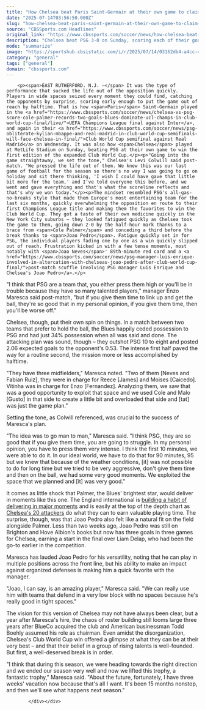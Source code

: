 ```yaml
---
title: "How Chelsea beat Paris Saint-Germain at their own game to claim Club World Cup glory"
date: "2025-07-14T03:56:50.000Z"
slug: "how-chelsea-beat-paris-saint-germain-at-their-own-game-to-claim-club-world-cup-glory"
source: "CBSSports.com Headlines"
original_link: "https://www.cbssports.com/soccer/news/how-chelsea-beat-paris-saint-germain-at-their-own-game-to-claim-club-world-cup-glory/"
description: "Chelsea beat PSG 3-0 on Sunday, scoring each of their goals in the first half"
mode: "summarize"
image: "https://sportshub.cbsistatic.com/i/r/2025/07/14/03162db4-a4cc-4a33-a117-518061269da8/thumbnail/1200x675/2578707b54d9dafc669bc1270f12b79e/cfc-7.jpg"
category: "general"
tags: ["general"]
domain: "cbssports.com"
---
```

<div id="readability-page-1" class="page"><div>
        
        
                            
                
        <p><span>EAST RUTHERFORD. N.J. –</span> It was the type of performance that sucked the life out of the opposition quickly. Players in wide spaces seized every moment they could find, catching the opponents by surprise, scoring early enough to put the game out of reach by halftime. That is how <span>Paris</span> Saint-Germain played in the <a href="https://www.cbssports.com/soccer/news/chelsea-vs-psg-score-cole-palmer-records-two-goals-blues-dominate-ucl-champs-in-club-world-cup-final/live/">UEFA Champions League final against Inter</a>, and again in their <a href="https://www.cbssports.com/soccer/news/psg-obliterate-kylian-mbappe-and-real-madrid-in-club-world-cup-semifinals-will-face-chelsea-in-final/">Club World Cup semifinal against Real Madrid</a> on Wednesday. It was also how <span>Chelsea</span> played at MetLife Stadium on Sunday, beating PSG at their own game to win the first edition of the expanded Club World Cup.</p><p>"Going into the game straightaway, we set the tone," Chelsea's Levi Colwill said post-match. "We pressed the life out of them. We knew this was our last game of football for the season so there's no way I was going to go on holiday and sit there thinking, 'I wish I could have gave that little bit more for the team,' and I've told everyone this before, and we went and gave everything and that's what the scoreline reflects and that's why we won today."</p><p>The mindset resembled PSG's all-gas-no-breaks style that made them Europe's most entertaining team for the last six months, quickly overwhelming the opposition en route to their first Champions League title and making them the favorites to win the Club World Cup. They got a taste of their own medicine quickly in the New York City suburbs – they looked fatigued quickly as Chelsea took the game to them, going down 2-0 by the half-hour mark thanks to a brace from <span>Cole Palmer</span> and conceding a third before the break thanks to <span>Joao Pedro</span>. Fatigue quickly set in for PSG, the individual players fading one by one as a win quickly slipped out of reach. Frustration kicked in with a few tense moments, most notably with <span>Joao Neves</span>' 89th-minute red card and a <a href="https://www.cbssports.com/soccer/news/psg-manager-luis-enrique-involved-in-altercation-with-chelseas-joao-pedro-after-club-world-cup-final/">post-match scuffle involving PSG manager Luis Enrique and Chelsea's Joao Pedro</a>.</p>
<p>"I think that PSG are a team that, you either press them high or you'll be in trouble because they have so many talented players," manager Enzo Maresca said post-match, "but if you give them time to link up and get the ball, they're so good that in my personal opinion, if you give them time, then you'll be worse off."</p>
        

<p>Chelsea, though, put their own spin on things. In a match between two teams that prefer to hold the ball, the Blues happily ceded possession to PSG and had just 34% possession when all was said and done. The attacking plan was sound, though – they outshot PSG 10 to eight and posted 2.06 expected goals to the opponent's 0.53. The intense first half paved the way for a routine second, the mission more or less accomplished by halftime.</p><p>"They have three midfielders," Maresca noted. "Two of them [Neves and Fabian Ruiz], they were in charge for Reece [<span>James</span>] and <span>Moises</span> [Caicedo]. <span>Vitinha</span> was in charge for Enzo [<span>Fernandez</span>]. Analyzing them, we saw that was a good opportunity to exploit that space and we used Cole and Malo [Gusto] in that side to create a little bit and overloaded that side and [tat] was just the game plan."</p><p>Setting the tone, as Colwill referenced, was crucial to the success of Maresca's plan.</p>
        

<p>"The idea was to go man to man," Maresca said. "I think PSG, they are so good that if you give them time, you are going to struggle. In my personal opinion, you have to press them very intense. I think the first 10 minutes, we were able to do it. In our ideal world, we have to do that for 90 minutes, 95 but we knew that because of the weather conditions, [it] was not possible to do for long time but we tried to be very aggressive, don't give them time and then on the ball, we had some very good moments. We exploited the space that we planned and [it] was very good."</p><p>It comes as little shock that Palmer, the Blues' brightest star, would deliver in moments like this one. The <span>England</span> international is <a href="https://www.cbssports.com/soccer/news/cole-palmers-cold-mentality-how-chelsea-star-stole-the-show-in-conference-league-final-postgame-interviews/">building a habit of delivering in major moments</a> and is easily at the top of the depth chart as <a href="https://www.cbssports.com/soccer/news/ranking-all-20-of-chelseas-attackers-from-star-cole-palmer-to-flop-mykhailo-mudryk-and-everything-in-between/">Chelsea's 20 attackers</a> do what they can to earn valuable playing time. The surprise, though, was that Joao Pedro also felt like a natural fit on the field alongside Palmer. Less than two weeks ago, Joao Pedro was still on Brighton and Hove Albion's books but now has three goals in three games for Chelsea, earning a start in the final over Liam Delap, who had been the go-to earlier in the competition.</p><p>Maresca has lauded Joao Pedro for his versatility, noting that he can play in multiple positions across the front line, but his ability to make an impact against organized defenses is making him a quick favorite with the manager.</p>
        


<p>"Joao, I can say, is an amazing player," Maresca said. "We can really use him with teams that defend in a very low block with no spaces because he's really good in tight spaces."</p><p>The vision for this version of Chelsea may not have always been clear, but a year after Maresca's hire, the chaos of roster building still looms large three years after BlueCo acquired the club and American businessman Todd Boehly assumed his role as chairman. Even amidst the disorganization, Chelsea's Club World Cup win offered a glimpse at what they can be at their very best – and that their belief in a group of rising talents is well-founded. But first, a well-deserved break is in order.</p><p>"I think that during this season, we were heading towards the right direction and we ended our season very well and now we lifted this trophy, a fantastic trophy," Maresca said. "About the future, fortunately, I have three weeks' vacation now because that's all I want. It's been 15 months nonstop, and then we'll see what happens next season."</p>
        




        
            </div></div>